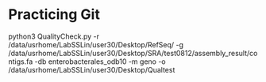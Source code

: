 # Practicing Git
python3 QualityCheck.py -r /data/usrhome/LabSSLin/user30/Desktop/RefSeq/ -g /data/usrhome/LabSSLin/user30/Desktop/SRA/test0812/assembly_result/contigs.fa -db enterobacterales_odb10 -m geno -o /data/usrhome/LabSSLin/user30/Desktop/Qualtest
